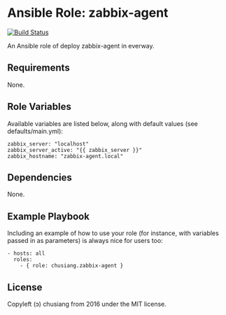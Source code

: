 Ansible Role: zabbix-agent
=========

[![Build Status](https://travis-ci.org/chusiang/zabbix-agent.ansible.role.svg?branch=master)](https://travis-ci.org/chusiang/zabbix-agent.ansible.role)

An Ansible role of deploy zabbix-agent in everway.

Requirements
------------

None.

Role Variables
--------------

Available variables are listed below, along with default values (see defaults/main.yml):

    zabbix_server: "localhost"
    zabbix_server_active: "{{ zabbix_server }}"
    zabbix_hostname: "zabbix-agent.local"

Dependencies
------------

None.

Example Playbook
----------------

Including an example of how to use your role (for instance, with variables passed in as parameters) is always nice for users too:

    - hosts: all
      roles:
        - { role: chusiang.zabbix-agent }

License
-------

Copyleft (ɔ) chusiang from 2016 under the MIT license.
